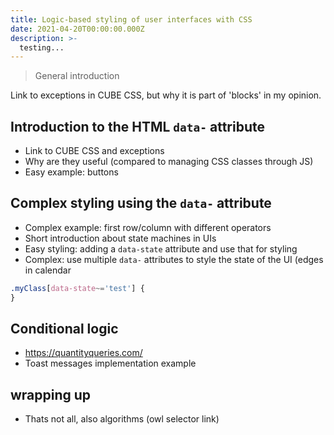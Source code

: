 ```yaml
---
title: Logic-based styling of user interfaces with CSS
date: 2021-04-20T00:00:00.000Z
description: >-
  testing...
---
```


> General introduction


Link to exceptions in CUBE CSS, but why it is part of 'blocks' in my opinion.

## Introduction to the HTML `data-` attribute

- Link to CUBE CSS and exceptions
- Why are they useful (compared to managing CSS classes through JS)
- Easy example: buttons

## Complex styling using the `data-` attribute

- Complex example: first row/column with different operators
- Short introduction about state machines in UIs
- Easy styling: adding a `data-state` attribute and use that for styling
- Complex: use multiple `data-` attributes to style the state of the UI (edges in calendar

```css
.myClass[data-state~='test'] {
}
```

## Conditional logic

- https://quantityqueries.com/
- Toast messages implementation example

## wrapping up

- Thats not all, also algorithms (owl selector link)